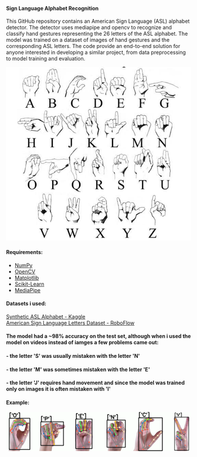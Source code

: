 #### Sign Language Alphabet Recognition
This GitHub repository contains an American Sign Language (ASL) alphabet detector. The detector uses mediapipe and opencv to recognize and classify hand gestures representing the 26 letters of the ASL alphabet. The model was trained on a dataset of images of hand gestures and the corresponding ASL letters. The code provide an end-to-end solution for anyone interested in developing a similar project, from data preprocessing to model training and evaluation.

![](asl.png)

#### Requirements:
* [NumPy](http://www.numpy.org/)
* [OpenCV](https://docs.opencv.org/4.x/)
* [Matplotlib](http://matplotlib.org/)
* [Scikit-Learn](https://scikit-learn.org/stable/getting_started.html)
* [MediaPipe](https://mediapipe.dev/)

#### Datasets i used:
[Synthetic ASL Alphabet - Kaggle](https://www.kaggle.com/datasets/lexset/synthetic-asl-alphabet) <br />
[American Sign Language Letters Dataset - RoboFlow](https://public.roboflow.com/object-detection/american-sign-language-letters)

#### The model had a ~98% accuracy on the test set, although when i used the model on videos instead of iamges a few problems came out:
#### - the letter 'S' was usually mistaken with the letter 'N'
#### - the letter 'M' was sometimes mistaken with the letter 'E'
#### - the letter 'J' requires hand movement and since the model was trained only on images it is often mistaken with 'I'


#### Example:
![](example_image.png)
